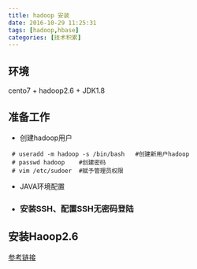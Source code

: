 ```yaml
---
title: hadoop 安装
date: 2016-10-29 11:25:31
tags: [hadoop,hbase]
categories: [技术积累]
---
```


## **环境**
cento7 + hadoop2.6 + JDK1.8
## **准备工作**
- 创建hadoop用户
```
 # useradd -m hadoop -s /bin/bash   #创建新用户hadoop
 # passwd hadoop    #创建密码
 # vim /etc/sudoer  #赋予管理员权限
```
- JAVA环境配置
- ### 安装SSH、配置SSH无密码登陆
## **安装Haoop2.6**

[参考链接](http://www.powerxing.com/install-hadoop-in-centos/)

